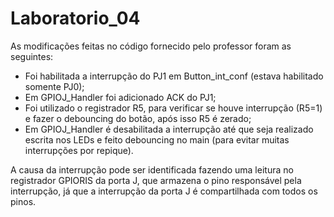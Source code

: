 # Laboratorio_04

As modificações feitas no código fornecido pelo professor foram as seguintes:
* Foi habilitada a interrupção do PJ1 em Button_int_conf (estava habilitado somente PJ0);
* Em GPIOJ_Handler foi adicionado ACK do PJ1; 
* Foi utilizado o registrador R5, para verificar se houve interrupção (R5=1) e fazer o debouncing do botão, após isso R5 é zerado;
* Em GPIOJ_Handler é desabilitada a interrupção até que seja realizado escrita nos LEDs e feito debouncing no main (para evitar muitas interrupções por repique).


A causa da interrupção pode ser identificada fazendo uma leitura no registrador GPIORIS da porta J, que armazena o pino responsável pela interrupção, já que a interrupção da porta J é compartilhada com todos os pinos.

